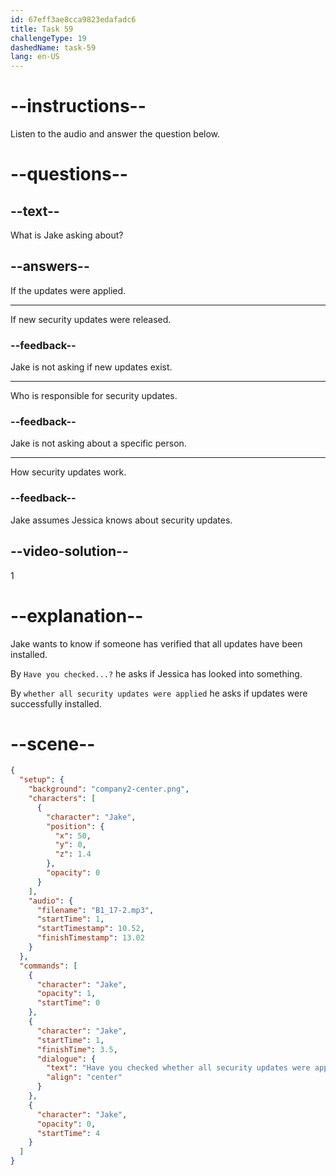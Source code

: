 ```yaml
---
id: 67eff3ae8cca9823edafadc6
title: Task 59
challengeType: 19
dashedName: task-59
lang: en-US
---
```


<!-- (audio) Jake: Have you checked whether all security updates were applied? -->

# --instructions--

Listen to the audio and answer the question below.

# --questions--

## --text--

What is Jake asking about?

## --answers--

If the updates were applied.

---

If new security updates were released.

### --feedback--

Jake is not asking if new updates exist.

---

Who is responsible for security updates.

### --feedback--

Jake is not asking about a specific person.

---

How security updates work.

### --feedback--

Jake assumes Jessica knows about security updates.

## --video-solution--

1

# --explanation--

Jake wants to know if someone has verified that all updates have been installed.

By `Have you checked...?` he asks if Jessica has looked into something.

By `whether all security updates were applied` he asks if updates were successfully installed.

# --scene--

```json
{
  "setup": {
    "background": "company2-center.png",
    "characters": [
      {
        "character": "Jake",
        "position": {
          "x": 50,
          "y": 0,
          "z": 1.4
        },
        "opacity": 0
      }
    ],
    "audio": {
      "filename": "B1_17-2.mp3",
      "startTime": 1,
      "startTimestamp": 10.52,
      "finishTimestamp": 13.02
    }
  },
  "commands": [
    {
      "character": "Jake",
      "opacity": 1,
      "startTime": 0
    },
    {
      "character": "Jake",
      "startTime": 1,
      "finishTime": 3.5,
      "dialogue": {
        "text": "Have you checked whether all security updates were applied?",
        "align": "center"
      }
    },
    {
      "character": "Jake",
      "opacity": 0,
      "startTime": 4
    }
  ]
}
```
